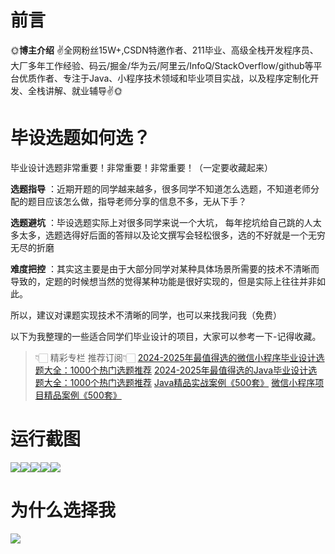 # 前言

🌞**博主介绍**
✌全网粉丝15W+,CSDN特邀作者、211毕业、高级全栈开发程序员、大厂多年工作经验、码云/掘金/华为云/阿里云/InfoQ/StackOverflow/github等平台优质作者、专注于Java、小程序技术领域和毕业项目实战，以及程序定制化开发、全栈讲解、就业辅导✌🌞

# 毕设选题如何选？

毕业设计选题非常重要！非常重要！非常重要！（一定要收藏起来）

**选题指导** ：近期开题的同学越来越多，很多同学不知道怎么选题，不知道老师分配的题目应该怎么做，指导老师分享的信息不多，无从下手？

**选题避坑** ：毕设选题实际上对很多同学来说一个大坑，
每年挖坑给自己跳的人太多太多，选题选得好后面的答辩以及论文撰写会轻松很多，选的不好就是一个无穷无尽的折磨

**难度把控** ：其实这主要是由于大部分同学对某种具体场景所需要的技术不清晰而导致的，定题的时候想当然的觉得某种功能是很好实现的，但是实际上往往并非如此。

所以，建议对课题实现技术不清晰的同学，也可以来找我问我（免费）

以下为我整理的一些适合同学们毕业设计的项目，大家可以参考一下-记得收藏。

> 👇🏻 精彩专栏 推荐订阅👇🏻
> [2024-2025年最值得选的微信小程序毕业设计选题大全：1000个热门选题推荐](https://www.yuque.com/cxycsx/bve3ul)
> [2024-2025年最值得选的Java毕业设计选题大全：1000个热门选题推荐](https://www.yuque.com/cxycsx/bve3ul)
> [Java精品实战案例《500套》](https://www.yuque.com/cxycsx/bve3ul)
> [微信小程序项目精品案例《500套》](https://www.yuque.com/cxycsx/bve3ul)

# 运行截图

![](http://www.bysj52.com/uploadfile/ueditor/image/202306/%E6%AF%95%E8%AE%BEssm828%E5%9F%BA%E4%BA%8Ejava%E7%9A%84%E7%8F%A0%E5%AE%9D%E8%B4%AD%E7%89%A9%E7%BD%91%E7%AB%99%E7%B3%BB%E7%BB%9F%E7%9A%84%E5%BB%BA%E8%AE%BE+jsp%E6%AF%95%E4%B8%9A%E8%AE%BE%E8%AE%A1/1.png)![](http://www.bysj52.com/uploadfile/ueditor/image/202306/%E6%AF%95%E8%AE%BEssm828%E5%9F%BA%E4%BA%8Ejava%E7%9A%84%E7%8F%A0%E5%AE%9D%E8%B4%AD%E7%89%A9%E7%BD%91%E7%AB%99%E7%B3%BB%E7%BB%9F%E7%9A%84%E5%BB%BA%E8%AE%BE+jsp%E6%AF%95%E4%B8%9A%E8%AE%BE%E8%AE%A1/4.png)![](http://www.bysj52.com/uploadfile/ueditor/image/202306/%E6%AF%95%E8%AE%BEssm828%E5%9F%BA%E4%BA%8Ejava%E7%9A%84%E7%8F%A0%E5%AE%9D%E8%B4%AD%E7%89%A9%E7%BD%91%E7%AB%99%E7%B3%BB%E7%BB%9F%E7%9A%84%E5%BB%BA%E8%AE%BE+jsp%E6%AF%95%E4%B8%9A%E8%AE%BE%E8%AE%A1/3.png)![](http://www.bysj52.com/uploadfile/ueditor/image/202306/%E6%AF%95%E8%AE%BEssm828%E5%9F%BA%E4%BA%8Ejava%E7%9A%84%E7%8F%A0%E5%AE%9D%E8%B4%AD%E7%89%A9%E7%BD%91%E7%AB%99%E7%B3%BB%E7%BB%9F%E7%9A%84%E5%BB%BA%E8%AE%BE+jsp%E6%AF%95%E4%B8%9A%E8%AE%BE%E8%AE%A1/2.png)![](http://www.bysj52.com/uploadfile/ueditor/image/202306/%E6%AF%95%E8%AE%BEssm828%E5%9F%BA%E4%BA%8Ejava%E7%9A%84%E7%8F%A0%E5%AE%9D%E8%B4%AD%E7%89%A9%E7%BD%91%E7%AB%99%E7%B3%BB%E7%BB%9F%E7%9A%84%E5%BB%BA%E8%AE%BE+jsp%E6%AF%95%E4%B8%9A%E8%AE%BE%E8%AE%A1/5.png)

# 为什么选择我

![](http://upload.cxycsx.vip/%E6%9C%AA%E5%91%BD%E5%90%8D__2024-09-06+10_52_44.jpg)

